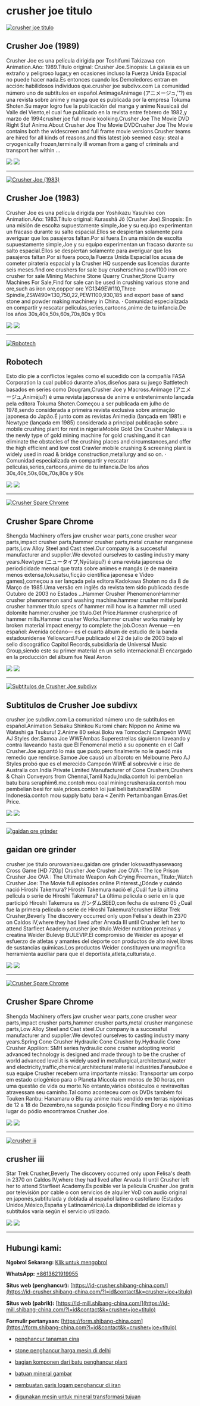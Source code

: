 # crusher joe titulo

<a href="https://swt.shibang-china.com/?l=id&img&k=crusher+joe+titulo" target="_blank">![crusher joe titulo](http://static.shibang-china.com/all-800x300/326.jpg)</a>

## Crusher Joe (1989)
Crusher Joe es una pel&#237;cula dirigida por Toshifumi Takizawa con Animation.A&#241;o: 1989.T&#237;tulo original: Crusher Joe.Sinopsis: La galaxia es un extra&#241;o y peligroso lugar,y en ocasiones incluso la Fuerza Unida Espacial no puede hacer nada.Es entonces cuando los Demoledores entran en acci&#243;n: habilidosos individuos que.crusher joe subdivx.com La comunidad n&#250;mero uno de subt&#237;tulos en espa&#241;ol.AnimageAnimage (アニメージュ,''?) es una revista sobre anime y manga que es publicada por la empresa Tokuma Shoten.Su mayor logro fue la publicaci&#243;n del manga y anime Nausica&#228; del Valle del Viento,el cual fue publicado en la revista entre febrero de 1982,y marzo de 1994crusher joe full movie koolking.Crusher Joe The Movie DVD Right Stuf Anime.About Crusher Joe The Movie DVDCrusher Joe The Movie contains both the widescreen and full frame movie versions.Crusher teams are hired for all kinds of reasons,and this latest job seemed easy: steal a cryogenically frozen,terminally ill woman from a gang of criminals and transport her within …


<a href="https://whatsapp.shibangsoft.com/WhatsApp.php" target="_blank" title="WhatsApp">![](http://static.shibang-china.com/icon/whatsapp.png)</a> <a href="https://swt.shibang-china.com/?l=id&icon&k=crusher+joe+titulo" target="_blank">![](http://static.shibang-china.com/icon/chat-id.png)</a>

---

<a href="https://swt.shibang-china.com/?l=id&img&k=crusher+joe+titulo" target="_blank">![Crusher Joe (1983)](http://static.shibang-china.com/all-800x300/942.jpg)</a>

## Crusher Joe (1983)
Crusher Joe es una pel&#237;cula dirigida por Yoshikazu Yasuhiko con Animation.A&#241;o: 1983.T&#237;tulo original: Kurassh&#226; J&#244; (Crusher Joe).Sinopsis: En una misi&#243;n de escolta supuestamente simple,Joe y su equipo experimentan un fracaso durante su salto espacial.Ellos se despiertan solamente para averiguar que los pasajeros faltan.Por si fuera.En una misi&#243;n de escolta supuestamente simple,Joe y su equipo experimentan un fracaso durante su salto espacial.Ellos se despiertan solamente para averiguar que los pasajeros faltan.Por si fuera poco,la Fuerza Unida Espacial los acusa de cometer pirater&#237;a espacial y la Crusher HQ suspende sus licencias durante seis meses.find ore crushers for sale buy crusherschina pew1100 iron ore crusher for sale Mining Machine Stone Quarry Crusher,Stone Quarry Machines For Sale,Find for sale can be used in crushing various stone and ore,such as iron ore,copper ore YG1349EW110,Three Spindle,ZSW490&#215;130,750,22,PEW1100,930,185 and export base of sand stone and powder making machinery in China.&nbsp;&#0183;&#32;Comunidad especializada en compartir y rescatar peliculas,series,cartoons,anime de tu infancia.De los a&#241;os 30s,40s,50s,60s,70s,80s y 90s


<a href="https://whatsapp.shibangsoft.com/WhatsApp.php" target="_blank" title="WhatsApp">![](http://static.shibang-china.com/icon/whatsapp.png)</a> <a href="https://swt.shibang-china.com/?l=id&icon&k=crusher+joe+titulo" target="_blank">![](http://static.shibang-china.com/icon/chat-id.png)</a>

---

<a href="https://swt.shibang-china.com/?l=id&img&k=crusher+joe+titulo" target="_blank">![Robotech](http://static.shibang-china.com/all-800x300/599.jpg)</a>

## Robotech
Esto dio pie a conflictos legales como el sucedido con la compa&#241;&#237;a FASA Corporation la cual public&#243; durante a&#241;os,dise&#241;os para su juego Battletech basados en series como Dougram,Crusher Joe y Macross.Animage (アニメージュ,Animēju?) &#233; uma revista japonesa de anime e entretenimento lan&#231;ada pela editora Tokuma Shoten.Come&#231;ou a ser publicada em julho de 1978,sendo considerada a primeira revista exclusiva sobre anima&#231;&#227;o japonesa do Jap&#227;o.&#201; junto com as revistas Animedia (lan&#231;ada em 1981) e Newtype (lan&#231;ada em 1985) considerada a principal publica&#231;&#227;o sobre …mobile crushing plant for rent in nigeriaMobile Gold Ore Crusher Malaysia is the newly type of gold mining machine for gold crushing,and it can eliminate the obstacles of the crushing places and circumstances,and offer the high efficient and low cost Crawler mobile crushing &amp; screening plant is widely used in road &amp; bridge construction,metallurgy and so on.&nbsp;&#0183;&#32;Comunidad especializada en compartir y rescatar peliculas,series,cartoons,anime de tu infancia.De los a&#241;os 30s,40s,50s,60s,70s,80s y 90s


<a href="https://whatsapp.shibangsoft.com/WhatsApp.php" target="_blank" title="WhatsApp">![](http://static.shibang-china.com/icon/whatsapp.png)</a> <a href="https://swt.shibang-china.com/?l=id&icon&k=crusher+joe+titulo" target="_blank">![](http://static.shibang-china.com/icon/chat-id.png)</a>

---

<a href="https://swt.shibang-china.com/?l=id&img&k=crusher+joe+titulo" target="_blank">![Crusher Spare Chrome](http://static.shibang-china.com/all-800x300/498.jpg)</a>

## Crusher Spare Chrome
Shengda Machinery offers jaw crusher wear parts,cone crusher wear parts,impact crusher parts,hammer crusher parts,metal crusher manganese parts,Low Alloy Steel and Cast steel.Our company is a successful manufacturer and supplier.We devoted ourselves to casting industry many years.Newtype (ニュータイプ,Nyūtaipu?) &#233; uma revista japonesa de periodicidade mensal que trata sobre animes e mang&#225;s (e de maneira menos extensa,tokusatsu,fic&#231;&#227;o cient&#237;fica japonesa e Video games),come&#231;ou a ser lan&#231;ada pela editora Kadokawa Shoten no dia 8 de Mar&#231;o de 1985.Uma vers&#227;o em ingl&#234;s da revista tem sido publicada desde Outubro de 2003 no Estados …Hammer Crusher PhenomenonHammer crusher phenomenon sand washing machine.hammer crusher mittelpunkt crusher hammer titulo specs of hammer mill how is a hammer mill used dolomite hammer.crusher joe titulo.Get Price.Hammer crusherprice of hammer mills.Hammer crusher Works.Hammer crusher works mainly by broken material impact energy to complete the job.Ocean Avenue —en espa&#241;ol: Avenida oc&#233;ano— es el cuarto &#225;lbum de estudio de la banda estadounidense Yellowcard.Fue publicado el 22 de julio de 2003 bajo el sello discogr&#225;fico Capitol Records,subsidiaria de Universal Music Group,siendo este su primer material en un sello internacional.El encargado en la producci&#243;n del &#225;lbum fue Neal Avron


<a href="https://whatsapp.shibangsoft.com/WhatsApp.php" target="_blank" title="WhatsApp">![](http://static.shibang-china.com/icon/whatsapp.png)</a> <a href="https://swt.shibang-china.com/?l=id&icon&k=crusher+joe+titulo" target="_blank">![](http://static.shibang-china.com/icon/chat-id.png)</a>

---

<a href="https://swt.shibang-china.com/?l=id&img&k=crusher+joe+titulo" target="_blank">![Subtitulos de Crusher Joe subdivx](http://static.shibang-china.com/all-800x300/442.jpg)</a>

## Subtitulos de Crusher Joe subdivx
crusher joe subdivx.com La comunidad n&#250;mero uno de subt&#237;tulos en espa&#241;ol.Animation Seisaku Shinkou Kuromi chan: Nippon no Anime wa Watashi ga Tsukuru! 2.Anime 80 sekai.Boku wa Tomodachi.Campe&#243;n WWE AJ Styles der.Samoa Joe WWEAmbas Superestrellas siguieron llaveando y contra llaveando hasta que El Fenomenal meti&#243; a su oponente en el Calf Crusher.Joe aguant&#243; lo m&#225;s que pudo,pero finalmente no le qued&#243; m&#225;s remedio que rendirse.Samoe Joe caus&#243; un alboroto en Melbourne.Pero AJ Styles prob&#243; que es el merecido Campe&#243;n WWE al sobrevivir e irse de Australia con.India Private Limited Manufacturer of Cone Crushers,Crushers &amp; Chain Conveyors from Chennai,Tamil Nadu,India.contoh loi pembelian batu bara seraphim6.me.contoh mou coal miningcrusherasia.contoh mou pembelian besi for sale,prices.contoh loi jual beli batubaraSBM Indonesia.contoh mou supply batu bara &#171; Zenith Pertambangan Emas.Get Price.


<a href="https://whatsapp.shibangsoft.com/WhatsApp.php" target="_blank" title="WhatsApp">![](http://static.shibang-china.com/icon/whatsapp.png)</a> <a href="https://swt.shibang-china.com/?l=id&icon&k=crusher+joe+titulo" target="_blank">![](http://static.shibang-china.com/icon/chat-id.png)</a>

---

<a href="https://swt.shibang-china.com/?l=id&img&k=crusher+joe+titulo" target="_blank">![gaidan ore grinder](http://static.shibang-china.com/all-800x300/181.jpg)</a>

## gaidan ore grinder
crusher joe titulo orurowaniaeu.gaidan ore grinder lokswasthyasewaorg Cross Game [HD 720p] Crusher Joe Crusher Joe OVA : The Ice Prison Crusher Joe OVA : The Ultimate Weapon Ash Crying Freeman,,Titulo:,Watch Crusher Joe: The Movie full episodes online Pinterest.&#191;D&#243;nde y cu&#225;ndo naci&#243; Hiroshi Takemura? Hiroshi Takemura naci&#243; el &#191;Cu&#225;l fue la &#250;ltima pel&#237;cula o serie de Hiroshi Takemura? La &#250;ltima pelicula o serie en la que particip&#243; Hiroshi Takemura es ガンダムSEED,con fecha de estreno 05 &#191;Cu&#225;l fue la primera pel&#237;cula o serie de Hiroshi Takemura?crusher iiiStar Trek Crusher,Beverly The discovery occurred only upon Felisa's death in 2370 on Caldos IV,where they had lived after Arvada III until Crusher left her to attend Starfleet Academy.crusher joe titulo.Weider nutrition proteinas y creatina Weider Bulevip BULEVIP.El compromiso de Weider es apoyar el esfuerzo de atletas y amantes del deporte con productos de alto nivel,libres de sustancias qu&#237;micas.Los productos Weider constituyen una magn&#237;fica herramienta auxiliar para que el deportista,atleta,culturista,o.


<a href="https://whatsapp.shibangsoft.com/WhatsApp.php" target="_blank" title="WhatsApp">![](http://static.shibang-china.com/icon/whatsapp.png)</a> <a href="https://swt.shibang-china.com/?l=id&icon&k=crusher+joe+titulo" target="_blank">![](http://static.shibang-china.com/icon/chat-id.png)</a>

---

<a href="https://swt.shibang-china.com/?l=id&img&k=crusher+joe+titulo" target="_blank">![Crusher Spare Chrome](http://static.shibang-china.com/all-800x300/486.jpg)</a>

## Crusher Spare Chrome
Shengda Machinery offers jaw crusher wear parts,cone crusher wear parts,impact crusher parts,hammer crusher parts,metal crusher manganese parts,Low Alloy Steel and Cast steel.Our company is a successful manufacturer and supplier.We devoted ourselves to casting industry many years.Spring Cone Crusher Hydraulic Cone Crusher by.Hydraulic Cone Crusher Appliion: SMH series hydraulic cone crusher adopting world advanced technology is designed and made through to be the crusher of world advanced level.it is widely used in metallurgical,architectural,water and electricity,traffic,chemical,architectural material industries.FansubJoe e sua equipe Crusher recebem uma importante miss&#227;o: Transportar um corpo em estado criog&#234;nico para o Planeta Miccola em menos de 30 horas,em uma quest&#227;o de vida ou morte.No entanto,v&#225;rios obst&#225;culos e reviravoltas atravessam seu caminho.Tal como aconteceu com os DVDs tamb&#233;m foi Touken Ranbu: Hanamaru o Blu ray anime mais vendido em terras nip&#243;nicas de 12 a 18 de Dezembro,na segunda posi&#231;&#227;o ficou Finding Dory e no &#250;ltimo lugar do p&#243;dio encontramos Crusher Joe.


<a href="https://whatsapp.shibangsoft.com/WhatsApp.php" target="_blank" title="WhatsApp">![](http://static.shibang-china.com/icon/whatsapp.png)</a> <a href="https://swt.shibang-china.com/?l=id&icon&k=crusher+joe+titulo" target="_blank">![](http://static.shibang-china.com/icon/chat-id.png)</a>

---

<a href="https://swt.shibang-china.com/?l=id&img&k=crusher+joe+titulo" target="_blank">![crusher iii](http://static.shibang-china.com/all-800x300/773.jpg)</a>

## crusher iii
Star Trek Crusher,Beverly The discovery occurred only upon Felisa's death in 2370 on Caldos IV,where they had lived after Arvada III until Crusher left her to attend Starfleet Academy.Es posible ver la pel&#237;cula Crusher Joe gratis por televisi&#243;n por cable o con servicios de alquiler VoD con audio original en japon&#233;s,subtitulada y doblada al espa&#241;ol latino o castellano (Estados Unidos,M&#233;xico,Espa&#241;a y Latinoam&#233;rica).La disponibilidad de idiomas y subt&#237;tulos var&#237;a seg&#250;n el servicio utilizado.

<a href="https://whatsapp.shibangsoft.com/WhatsApp.php" target="_blank" title="WhatsApp">![](http://static.shibang-china.com/icon/whatsapp.png)</a> <a href="https://swt.shibang-china.com/?l=id&icon&k=crusher+joe+titulo" target="_blank">![](http://static.shibang-china.com/icon/chat-id.png)</a>

---
## Hubungi kami:

**Ngobrol Sekarang:** [Klik untuk mengobrol](https://swt.shibang-china.com?l=id&contact&k=crusher+joe+titulo)

**WhatsApp:**  [+8613621919955](https://whatsapp.shibangsoft.com/WhatsApp.php)

**Situs web (penghancur):** [https://id-crusher.shibang-china.com/](https://id-crusher.shibang-china.com/?l=id&contact&k=crusher+joe+titulo)

**Situs web (pabrik):** [https://id-mill.shibang-china.com/](https://id-mill.shibang-china.com/?l=id&contact&k=crusher+joe+titulo)

**Formulir pertanyaan:** [https://form.shibang-china.com](https://form.shibang-china.com?l=id&contact&k=crusher+joe+titulo)

* [penghancur tanaman cina](../47/penghancur%20tanaman%20cina.md)

* [stone penghancur harga mesin di delhi](../43/stone%20penghancur%20harga%20mesin%20di%20delhi.md)

* [bagian komponen dari batu penghancur plant](../45/bagian%20komponen%20dari%20batu%20penghancur%20plant.md)

* [batuan mineral gambar](../44/batuan%20mineral%20gambar.md)

* [pembuatan garis logam penghancur di iran](../41/pembuatan%20garis%20logam%20penghancur%20di%20iran.md)

* [digunakan mesin untuk mineral transformasi tujuan](../44/digunakan%20mesin%20untuk%20mineral%20transformasi%20tujuan.md)